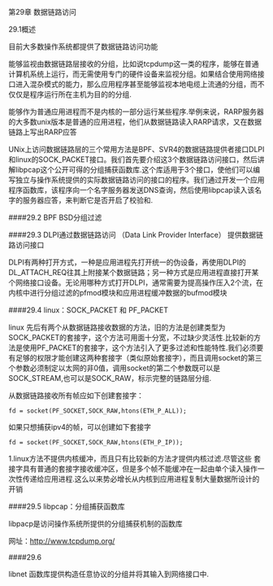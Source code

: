 第29章 数据链路访问

29.1概述 

目前大多数操作系统都提供了数据链路访问功能

能够监视由数据链路层接收的分组，比如说tcpdump这一类的程序，能够在普通计算机系统上运行，而无需使用专门的硬件设备来监视分组。如果结合使用网络接口进入混杂模式的能力，那么应用程序甚至能够监视本地电缆上流通的分组，而不仅仅是程序运行所在主机为目的的分组.

能够作为普通应用进程而不是内核的一部分运行某些程序.举例来说，RARP服务器的大多数unix版本是普通的应用进程，他们从数据链路读入RARP请求，又在数据链路上写出RARP应答

UNix上访问数据链路层的三个常用方法是BPF、SVR4的数据链路提供者接口DLPI和linux的SOCK_PACKET接口。我们首先要介绍这3个数据链路访问接口，然后讲解libpcap这个公开可得的分组捕获函数库.这个库适用于3个接口，使他们可以编写独立与操作系统提供的实际数据链路访问的接口的程序。我们通过开发一个应用程序函数库，该程序向一个名字服务器发送DNS查询，然后使用libpcap读入该名字的服务器应答，来判断它是否开启了校验和.


####29.2 BPF BSD分组过滤

####29.3 DLPI通过数据链路访问
（Data Link Provider Interface） 提供数据链路访问接口

DLPI有两种打开方式，一种是应用进程先打开统一的伪设备，再使用DLPI的DL_ATTACH_REQ往其上附接某个数据链路；另一种方式是应用进程直接打开某个网络接口设备。无论用哪种方式打开DLPI，通常需要为提高操作压入2个流，在内核中进行分组过滤的pfmod模块和应用进程缓冲数据的bufmod模块

####29.4 linux：SOCK_PACKET 和 PF_PACKET

linux 先后有两个从数据链路接收数据的方法，旧的方法是创建类型为SOCK_PACKET的套接字，这个方法可用面十分宽，不过缺少灵活性.比较新的方法是使用PF_PACKET的套接字，这个方法引入了更多过滤和性能特性.我们必须要有足够的权限才能创建这两种套接字（类似原始套接字），而且调用socket的第三个参数必须制定以太网的非0值，调用socket的第二个参数既可以是SOCK_STREAM,也可以是SOCK_RAW，标示完整的链路层分组.

从数据链路接收所有帧应如下创建套接字：

	fd = socket(PF_SOCKET,SOCK_RAW,htons(ETH_P_ALL));
	
如果只想捕获ipv4的帧，可以创建如下套接字

	fd = socket(PF_SOCKET,SOCK_RAW,htons(ETH_P_IP));
	
1.linux方法不提供内核缓冲，而且只有比较新的方法才提供内核过滤.尽管这些	套接字具有普通的套接字接收缓冲区，但是多个帧不能缓冲在一起由单个读入操作一次性传递给应用进程.这么以来势必增长从内核到应用进程复制大量数据所设计的开销

####29.5 libpcap：分组捕获函数库

libpacp是访问操作系统所提供的分组捕获机制的函数库

网址：http://www.tcpdump.org/

####29.6

libnet 函数库提供构造任意协议的分组并将其输入到网络接口中.
